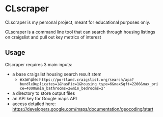 # CLscraper

CLscraper is my personal project, meant for educational purposes only.

CLscraper is a command line tool that can search through housing listings on craigslist and pull out key metrics of interest

## Usage

Clscraper requires 3 main inputs:
- a base craigslist housing search result stem
  - example: ```https://portland.craigslist.org/search/apa?bundleDuplicates=1&hasPic=1&housing_type=6&maxSqft=2200&max_price=4000&min_bathrooms=2&min_bedrooms=2'```
- a directory to store output files
- an API key for Google maps API
 - access detailed here: https://developers.google.com/maps/documentation/geocoding/start


